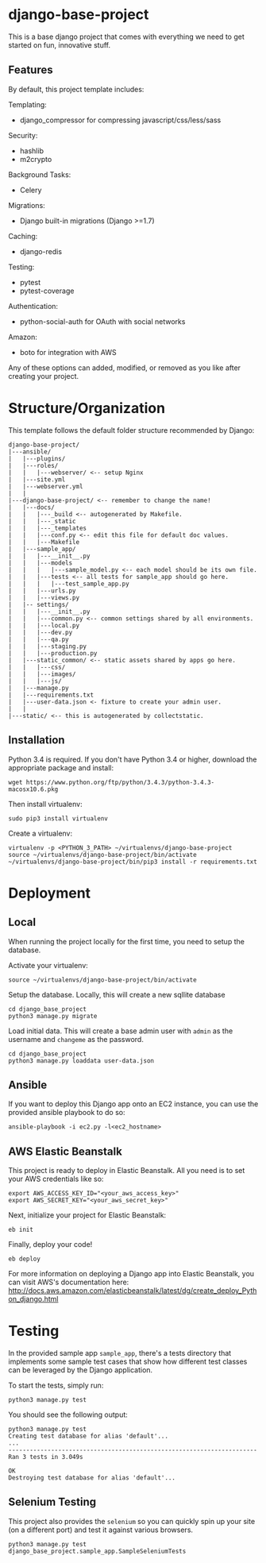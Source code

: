 django-base-project
===================
This is a base django project that comes with everything we need to get started on fun, innovative stuff.

## Features ##

By default, this project template includes:

Templating:
- django_compressor for compressing javascript/css/less/sass

Security:
- hashlib
- m2crypto

Background Tasks:
- Celery

Migrations:
- Django built-in migrations (Django >=1.7)

Caching:
- django-redis

Testing:
- pytest
- pytest-coverage

Authentication:
- python-social-auth for OAuth with social networks

Amazon:
- boto for integration with AWS

Any of these options can added, modified, or removed as you like after creating your project.

# Structure/Organization

This template follows the default folder structure recommended by Django:

```
django-base-project/
|---ansible/
|   |---plugins/
|   |---roles/
|   |   |---webserver/ <-- setup Nginx
|   |---site.yml
|   |---webserver.yml
|   |
|---django-base-project/ <-- remember to change the name!
|   |---docs/
|   |   |---_build <-- autogenerated by Makefile.
|   |   |---_static
|   |   |---_templates
|   |   |---conf.py <-- edit this file for default doc values.
|   |   |---Makefile
|   |---sample_app/ 
|   |   |---__init__.py
|   |  	|---models 
|   |  	|   |---sample_model.py <-- each model should be its own file.
|   |  	|---tests <-- all tests for sample_app should go here.
|   |  	|   |---test_sample_app.py
|   |   |---urls.py
|   |   |---views.py
|   |-- settings/
|	|	|---__init__.py
|	|	|---common.py <-- common settings shared by all environments.
|	|	|---local.py
|	|	|---dev.py
|	|	|---qa.py
|	|	|---staging.py
|	|	|---production.py
|	|---static_common/ <-- static assets shared by apps go here.
|	|	|---css/
|	|	|---images/
|	|	|---js/
|   |---manage.py
|   |---requirements.txt
|   |---user-data.json <- fixture to create your admin user.
|   |
|---static/ <-- this is autogenerated by collectstatic.
```

## Installation

Python 3.4 is required. If you don't have Python 3.4 or higher, download the appropriate package and install:

```shell
wget https://www.python.org/ftp/python/3.4.3/python-3.4.3-macosx10.6.pkg
```

Then install virtualenv:

```shell
sudo pip3 install virtualenv
```

Create a virtualenv:

```shell
virtualenv -p <PYTHON_3_PATH> ~/virtualenvs/django-base-project
source ~/virtualenvs/django-base-project/bin/activate
~/virtualenvs/django-base-project/bin/pip3 install -r requirements.txt
```

# Deployment

## Local 
When running the project locally for the first time, you need to setup the database.

Activate your virtualenv:
```shell
source ~/virtualenvs/django-base-project/bin/activate
```

Setup the database. Locally, this will create a new sqllite database

```shell
cd django_base_project
python3 manage.py migrate
```

Load initial data. This will create a base admin user with `admin` as the username and `changeme` as the password.

```shell
cd django_base_project
python3 manage.py loaddata user-data.json
```

## Ansible
If you want to deploy this Django app onto an EC2 instance, you can use the provided ansible playbook to do so:

```shell
ansible-playbook -i ec2.py -l<ec2_hostname>
```

## AWS Elastic Beanstalk

This project is ready to deploy in Elastic Beanstalk. All you need is to set your AWS credentials like so:

```shell
export AWS_ACCESS_KEY_ID="<your_aws_access_key>"
export AWS_SECRET_KEY="<your_aws_secret_key>"
```

Next, initialize your project for Elastic Beanstalk:

```
eb init
```

Finally, deploy your code!

```
eb deploy
```

For more information on deploying a Django app into Elastic Beanstalk, you can visit AWS's documentation here: http://docs.aws.amazon.com/elasticbeanstalk/latest/dg/create_deploy_Python_django.html

# Testing

In the provided sample app `sample_app`, there's a tests directory that implements some sample test cases that show how different test classes can be leveraged by the Django application. 

To start the tests, simply run:
```
python3 manage.py test
```

You should see the following output:

```shell
python3 manage.py test
Creating test database for alias 'default'...
...
----------------------------------------------------------------------
Ran 3 tests in 3.049s

OK
Destroying test database for alias 'default'...
```

## Selenium Testing

This project also provides the `selenium` so you can quickly spin up your site (on a different port) and test it against various browsers.

```
python3 manage.py test django_base_project.sample_app.SampleSeleniumTests
```
